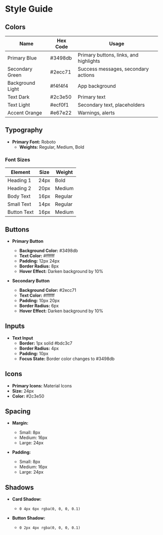 # Style Guide

## Colors

| Name          | Hex Code | Usage                                  |
|---------------|----------|----------------------------------------|
| Primary Blue  | #3498db  | Primary buttons, links, and highlights |
| Secondary Green | #2ecc71 | Success messages, secondary actions    |
| Background Light | #f4f4f4 | App background                        |
| Text Dark     | #2c3e50  | Primary text                           |
| Text Light    | #ecf0f1  | Secondary text, placeholders           |
| Accent Orange | #e67e22  | Warnings, alerts                        |

## Typography

- **Primary Font:** Roboto
  - **Weights:** Regular, Medium, Bold

### Font Sizes

| Element        | Size  | Weight |
|----------------|-------|--------|
| Heading 1      | 24px  | Bold   |
| Heading 2      | 20px  | Medium |
| Body Text      | 16px  | Regular|
| Small Text     | 14px  | Regular|
| Button Text    | 16px  | Medium |

## Buttons

- **Primary Button**
  - **Background Color:** #3498db
  - **Text Color:** #ffffff
  - **Padding:** 12px 24px
  - **Border Radius:** 8px
  - **Hover Effect:** Darken background by 10%

- **Secondary Button**
  - **Background Color:** #2ecc71
  - **Text Color:** #ffffff
  - **Padding:** 10px 20px
  - **Border Radius:** 6px
  - **Hover Effect:** Darken background by 10%

## Inputs

- **Text Input**
  - **Border:** 1px solid #bdc3c7
  - **Border Radius:** 4px
  - **Padding:** 10px
  - **Focus State:** Border color changes to #3498db

## Icons

- **Primary Icons:** Material Icons
- **Size:** 24px
- **Color:** #2c3e50

## Spacing

- **Margin:**
  - Small: 8px
  - Medium: 16px
  - Large: 24px

- **Padding:**
  - Small: 8px
  - Medium: 16px
  - Large: 24px

## Shadows

- **Card Shadow:**
  - `0 4px 6px rgba(0, 0, 0, 0.1)`

- **Button Shadow:**
  - `0 2px 4px rgba(0, 0, 0, 0.1)`


